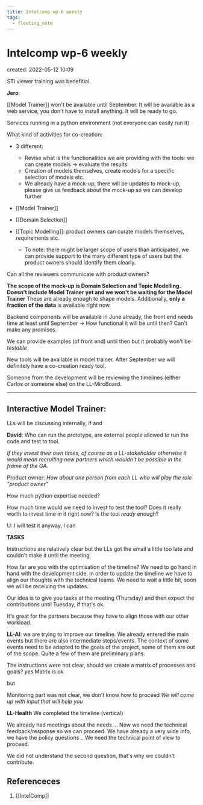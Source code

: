 ```yaml
---
title: Intelcomp wp-6 weekly
tags:
  - fleeting_note
---
```


# Intelcomp wp-6 weekly
created: 2022-05-12 10:09

STI viewer training was benefitial.

**Jero**:

[[Model Trainer]] won't be available until September. It will be available as a web service, you don't have to install anything. It will be ready to go.

Services running in a python environment (not everyone can easily run it)

What kind of activities for co-creation:

- 3 different:
	- Revise what is the functionalities we are providing with the tools: we can create models -> evaluate the results
	- Creation of models themselves, create models for a specific selection of models etc.
	- We already have a mock-up, there will be updates to mock-up, please give us feedback about the mock-up so we can develop further

- [[Model Trainer]]
- [[Domain Selection]]
- [[Topic Modelling]]: product owners can curate models themselves, requirements etc. 
	- To note: there might be larger scope of users than anticipated, we can provide support to the many different type of users but the product owners should identify them clearly.

Can all the reviewers communicate with product owners?

**The scope of the mock-up is Domain Selection and Topic Modelling. Doesn't include Model Trainer yet and we won't be waiting for the Model Trainer**
These are already enough to shape models. Additionally, **only a fraction of the data** is available right now.

Backend components will be available in June already, the front end needs time at least until September -> How functional it will be until then? Can't make any promises. 

We can provide examples (of front end) until then but it probably won't be *testable*

New tools will be available in model trainer. After September we will definitely have a co-creation ready tool.

Someone from the development will be reviewing the timelines (either Carlos or someone else) on the LL-MiroBoard.

---

## Interactive Model Trainer:
LLs will be discussing internally, if and 

**David**:
Who can run the prototype, are external people allowed to run the code and test to tool.

*If they invest their own times, of course as a LL-stakeholder otherwise it would mean recruiting new partners which wouldn't be possible in the frame of the GA.*

Product owner:
*How about one person from each LL who will play the role "product owner"*

How much python expertise needed? 

How much time would we need to invest to test the tool? Does it really worth to invest time in it right now? Is the tool *ready* enough?

U: I will test it anyway, I can 

**TASKS**

Instructions are relatively clear but the LLs got the email a little too late and couldn't make it until the meeting.

How far are you with the optimisation of the timeline?
We need to go hand in hand with the development side, in order to update the timeline we have to align our thoughts with the technical teams.
We need to wait a little bit, soon we will be receiving the updates.

Our idea is to give you tasks at the meeting (Thursday) and then expect the contributions until Tuesday, if that's ok. 

It's great for the partners because they have to align those with our other workload. 

**LL-AI**: we are trying to improve our timeline. We already entered the main events but there are also intermediate steps/events. The context of some events need to be adapted to the goals of the project, some of them are out of the scope. Quite a few of them are preliminary plans. 

The instructions were not clear, should we create a matrix of processes and goals?
*yes*
Matrix is ok

but

Monitoring part was not clear, we don't know how to proceed
*We will come up with input that will help you*

**LL-Health**
We completed the timeline (vertical)

We already had meetings about the needs … Now we need the technical feedback/response so we can proceed. We have already a very wide info, we have the policy questions .. We need the technical point of view to proceed.

We did not understand the second question, that's why we couldn't contribute.

## Referenceces
1. [[IntelComp]]